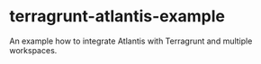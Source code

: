 # terragrunt-atlantis-example

An example how to integrate Atlantis with Terragrunt and multiple workspaces.
